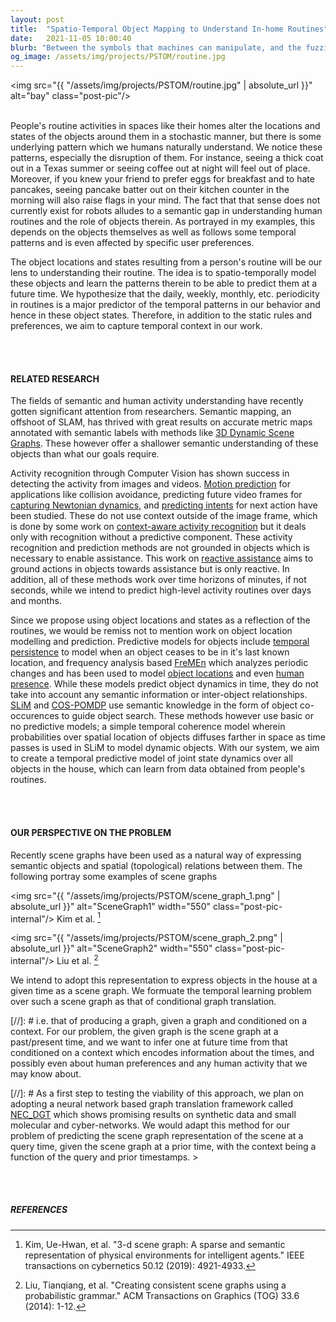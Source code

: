 ```yaml
---
layout: post
title:  "Spatio-Temporal Object Mapping to Understand In-home Routines"
date:   2021-11-05 10:00:40
blurb: "Between the symbols that machines can manipulate, and the fuzziness of the real world, lies a 'semantic gap'. Whilst it doesn't bear a unified definition, we target to bridge a form of it by modeling daily routines. The simple reasoning being that to proactively assist a human through their daily life, a robot must first understand their daily life."
og_image: /assets/img/projects/PSTOM/routine.jpg
---
```


<img src="{{ "/assets/img/projects/PSTOM/routine.jpg" | absolute_url }}" alt="bay" class="post-pic"/>
<br />
<br />

<!-- I recently started this research effort towards Predictive Spatio-Temporal Semantic Mapping of household objects. Once the five words have had the time to sink in, allow me to explain why we would want to do such a thing and how we can go about thinking through the problem! -->

People's routine activities in spaces like their homes alter the locations and states of the objects around them in a stochastic manner, but there is some underlying pattern which we humans naturally understand. We notice these patterns, especially the disruption of them. For instance, seeing a thick coat out in a Texas summer or seeing coffee out at night will feel out of place. Moreover, if you knew your friend to prefer eggs for breakfast and to hate pancakes, seeing pancake batter out on their kitchen counter in the morning will also raise flags in your mind. The fact that that sense does not currently exist for robots alludes to a semantic gap in understanding human routines and the role of objects therein. As portrayed in my examples, this depends on the objects themselves as well as follows some temporal patterns and is even affected by specific user preferences.

The object locations and states resulting from a person's routine will be our lens to understanding their routine. The idea is to spatio-temporally model these objects and learn the patterns therein to be able to predict them at a future time. We hypothesize that the daily, weekly, monthly, etc. periodicity in routines is a major predictor of the temporal patterns in our behavior and hence in these object states. Therefore, in addition to the static rules and preferences, we aim to capture temporal context in our work.

<br />
<br />

#### RELATED RESEARCH

The fields of semantic and human activity understanding have recently gotten significant attention from researchers. Semantic mapping, an offshoot of SLAM, has thrived with great results on accurate metric maps annotated with semantic labels with methods like [3D Dynamic Scene Graphs](https://arxiv.org/abs/2002.06289). These however offer a shallower semantic understanding of these objects than what our goals require. 

Activity recognition through Computer Vision has shown success in detecting the activity from images and videos. [Motion prediction](https://arxiv.org/abs/1811.00233) for applications like collision avoidance, predicting future video frames for [capturing Newtonian dynamics](https://openaccess.thecvf.com/content_cvpr_2016/html/Mottaghi_Newtonian_Scene_Understanding_CVPR_2016_paper.html), and [predicting intents](https://link.springer.com/article/10.1007/s11263-019-01234-9) for next action have been studied. These do not use context outside of the image frame, which is done by some work on [context-aware activity recognition](https://onlinelibrary.wiley.com/doi/abs/10.1111/exsy.12481) but it deals only with recognition without a predictive component. These activity recognition and prediction methods are not grounded in objects which is necessary to enable assistance. This work on [reactive assistance](https://ieeexplore.ieee.org/document/7102751) aims to ground actions in objects towards assistance but is only reactive. In addition, all of these methods work over time horizons of minutes, if not seconds, while we intend to predict high-level activity routines over days and months.

Since we propose using object locations and states as a reflection of the routines, we would be remiss not to mention work on object location modelling and prediction. Predictive models for objects include [temporal persistence](https://ieeexplore.ieee.org/document/7989365) to model when an object ceases to be in it's last known location, and frequency analysis based [FreMEn](https://ieeexplore.ieee.org/abstract/document/7878680) which analyzes periodic changes and has been used to model [object locations](https://ieeexplore.ieee.org/document/7139481) and even [human presence](https://ieeexplore.ieee.org/document/8793534). While these models predict object dynamics in time, they do not take into account any semantic information or inter-object relationships. [SLiM](https://www.researchgate.net/publication/342352465_Semantic_Linking_Maps_for_Active_Visual_Object_Search) and [COS-POMDP](https://arxiv.org/abs/2110.09991) use semantic knowledge in the form of object co-occurences to guide object search. These methods however use basic or no predictive models; a simple temporal coherence model wherein probabilities over spatial location of objects diffuses farther in space as time passes is used in SLiM to model dynamic objects. With our system, we aim to create a temporal predictive model of joint state dynamics over all objects in the house, which can learn from data obtained from people's routines.

<!-- Understanding object layouts and associated preferences, and attaining them have recently emerged as a research area under the umbrella of object rearrangement... Work on [learning user preferences for object layout](https://openreview.net/forum?id=Ei3MOY2rDHB) towards arranging them to fit the user...  -->

<br />
<br />

#### OUR PERSPECTIVE ON THE PROBLEM

Recently scene graphs have been used as a natural way of expressing semantic objects and spatial (topological) relations between them. The following portray some examples of scene graphs

<img src="{{ "/assets/img/projects/PSTOM/scene_graph_1.png" | absolute_url }}" alt="SceneGraph1" width="550" class="post-pic-internal"/>
Kim et al. [^1]

<img src="{{ "/assets/img/projects/PSTOM/scene_graph_2.png" | absolute_url }}" alt="SceneGraph2" width="550" class="post-pic-internal"/>
Liu et al. [^2]

We intend to adopt this representation to express objects in the house at a given time as a scene graph. We formuate the temporal learning problem over such a scene graph as that of conditional graph translation.

[//]: # i.e. that of producing a graph, given a graph and conditioned on a context. For our problem, the given graph is the scene graph at a past/present time, and we want to infer one at future time from that conditioned on a context which encodes information about the times, and possibly even about human preferences and any human activity that we may know about.

[//]: # As a first step to testing the viability of this approach, we plan on adopting a neural network based graph translation framework called [NEC_DGT](https://ieeexplore.ieee.org/document/8970898) which shows promising results on synthetic data and small molecular and cyber-networks. We would adapt this method for our problem of predicting the scene graph representation of the scene at a query time, given the scene graph at a prior time, with the context being a function of the query and prior timestamps. >

<br />
<br />

##### REFERENCES

[^1]: Kim, Ue-Hwan, et al. "3-d scene graph: A sparse and semantic representation of physical environments for intelligent agents." IEEE transactions on cybernetics 50.12 (2019): 4921-4933.
[^2]: Liu, Tianqiang, et al. "Creating consistent scene graphs using a probabilistic grammar." ACM Transactions on Graphics (TOG) 33.6 (2014): 1-12.
